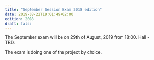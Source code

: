 ```yaml
---
title: "September Session Exam 2018 edition"
date: 2019-08-22T19:01:49+02:00
edition: 2018
draft: false
---
```


The September exam will be on 29th of August, 2019 from 18:00. Hall - TBD.

The exam is doing one of the project by choice.

